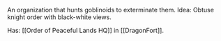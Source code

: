 An organization that hunts goblinoids to exterminate them.
Idea: Obtuse knight order with black-white views.

Has:
[[Order of Peaceful Lands HQ]] in [[DragonFort]].
